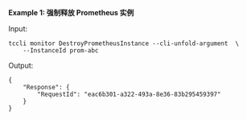 **Example 1: 强制释放 Prometheus 实例**



Input: 

```
tccli monitor DestroyPrometheusInstance --cli-unfold-argument  \
    --InstanceId prom-abc
```

Output: 
```
{
    "Response": {
        "RequestId": "eac6b301-a322-493a-8e36-83b295459397"
    }
}
```

